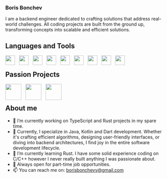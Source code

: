 ### Boris Bonchev

I am a backend engineer dedicated to crafting solutions that address real-world challenges. All coding projects are built from the ground up, transforming concepts into scalable and efficient solutions.

## Languages and Tools
<img align='left' width='30px' style='padding-right:10px' img src="https://cdn.jsdelivr.net/gh/devicons/devicon/icons/java/java-original.svg"/>
<img align='left' width='30px' style='padding-right:10px' img src="https://cdn.jsdelivr.net/gh/devicons/devicon/icons/javascript/javascript-original.svg"/>
<img align='left' width='30px' style='padding-right:10px' img src="https://cdn.jsdelivr.net/gh/devicons/devicon/icons/dart/dart-original.svg"/>
<img align='left' width='30px' style='padding-right:10px' img src="https://cdn.jsdelivr.net/gh/devicons/devicon/icons/kotlin/kotlin-original.svg"/>
<img align='left' width='30px' style='padding-right:10px' img src="https://cdn.jsdelivr.net/gh/devicons/devicon/icons/csharp/csharp-original.svg">
<img align='left' width='30px' style='padding-right:10px' img src="https://cdn.jsdelivr.net/gh/devicons/devicon/icons/python/python-original.svg">
<img align='left' width='30px' style='padding-right:10px' img src="https://cdn.jsdelivr.net/gh/devicons/devicon/icons/postgresql/postgresql-original.svg">
<img align='left' width='30px' style='padding-right:10px' img src="https://cdn.jsdelivr.net/gh/devicons/devicon/icons/mongodb/mongodb-original.svg">
<img align='left' width='30px' style='padding-right:10px' img src="https://cdn.jsdelivr.net/gh/devicons/devicon/icons/git/git-original.svg">

<br/>

## Passion Projects
<img align='left' width='50px' style='padding-right:10px' img src="https://cdn.jsdelivr.net/gh/devicons/devicon/icons/typescript/typescript-original.svg">
<img align='left' width='50px' style='padding-right:10px' img src="https://cdn.jsdelivr.net/gh/devicons/devicon@latest/icons/rust/rust-original.svg">
<img align='left' width='50px' style='padding-right:10px' img src="https://cdn.jsdelivr.net/gh/devicons/devicon/icons/go/go-original-wordmark.svg">

<br/>
<br/>

## About me

- 🔭 I’m currently working on TypeScript and Rust projects in my spare time.
- 🚀 Currently, I specialize in Java, Kotlin and Dart development. Whether it's crafting efficient algorithms, designing user-friendly interfaces, or diving into backend architectures, I find joy in the entire software development lifecycle.
- 🌱 I’m currently learning Rust. I have some solid experience coding on C/C++ however I never really built anything I was passionate about.
- 🤔 Always open for part-time job opportunities.
- 📫 You can reach me on: borisbonchevv@gmail.com

